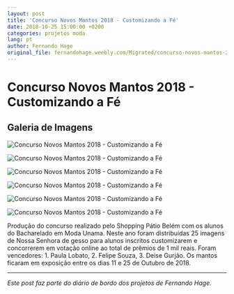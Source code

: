 ```yaml
---
layout: post
title: 'Concurso Novos Mantos 2018 - Customizando a Fé'
date: 2018-10-25 15:00:00 +0200
categories: projetos moda
lang: pt
author: Fernando Hage
original_file: fernandohage.weebly.com/Migrated/concurso-novos-mantos-2018-customizando-a-fe.html
---
```


# Concurso Novos Mantos 2018 - Customizando a Fé

## Galeria de Imagens

![Concurso Novos Mantos 2018 - Customizando a Fé](/assets/images/concurso-novos-mantos-2018-customizando-a-fe-01.jpg)

![Concurso Novos Mantos 2018 - Customizando a Fé](/assets/images/concurso-novos-mantos-2018-customizando-a-fe-02.jpg)

![Concurso Novos Mantos 2018 - Customizando a Fé](/assets/images/concurso-novos-mantos-2018-customizando-a-fe-03.jpg)

![Concurso Novos Mantos 2018 - Customizando a Fé](/assets/images/concurso-novos-mantos-2018-customizando-a-fe-04.jpg)

![Concurso Novos Mantos 2018 - Customizando a Fé](/assets/images/concurso-novos-mantos-2018-customizando-a-fe-05.jpg)

![Concurso Novos Mantos 2018 - Customizando a Fé](/assets/images/concurso-novos-mantos-2018-customizando-a-fe-06.jpg)

Produção do concurso realizado pelo Shopping Pátio Belém com os alunos do Bacharelado em Moda Unama. Neste ano foram distribuídas 25 imagens de Nossa Senhora de gesso para alunos inscritos customizarem e concorrerem em votação online ao total de prêmios de 1 mil reais. Foram vencedores: 1. Paula Lobato, 2. Felipe Souza, 3. Deise Gurjão. Os mantos ficaram em exposição entre os dias 11 e 25 de Outubro de 2018.

---

*Este post faz parte do diário de bordo dos projetos de Fernando Hage.*